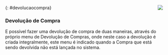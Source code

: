 <a href="http://docs.continentenuvem.com.br/dicas.html#dicas"><img align="right" src="http://docs.continentenuvem.com.br/images/dicas.jpg"></a>



{: #devolucaocompra}

### Devolução de Compra

E possível fazer uma devolução de compra de duas maneiras, através do próprio menu de Devolução de Compras, onde neste caso a devolução é criada integralmente, este menu é indicado quando a Compra que está sendo devolvida não está lançada no sistema.



